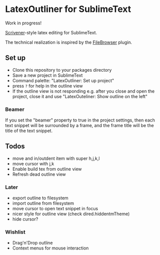 # LatexOutliner for SublimeText

Work in progress!

[Scrivener][scr]-style latex editing for SublimeText.

The technical realization is inspired by the [FileBrowser][fb] plugin.

[scr]: https://www.literatureandlatte.com/scrivener.php
[fb]: https://github.com/aziz/SublimeFileBrowser

## Set up
- Clone this repository to your packages directory
- Save a new project in SublimeText
- Command palette: "LatexOutliner: Set up project"
- press `?` for help in the outline view
- If the outline view is not responding e.g. after you close and open the project, close it and use "LatexOuteliner: Show outline on the left"

### Beamer
If you set the "beamer" property to true in the project settings, then each text snippet will be surrounded by a frame, and the frame title will be the title of the text snippet.

## Todos
- move and in/outdent item with super h,j,k,l
- move cursor with j,k
- Enable build tex from outline view 
- Refresh dead outline view

### Later
- export outline to filesystem
- import outline from filesystem
- move cursor to open text snippet in focus
- nicer style for outline view (check dired.hiddentmTheme)
- hide cursor?

### Wishlist
- Drag'n'Drop outline
- Context menus for mouse interaction
